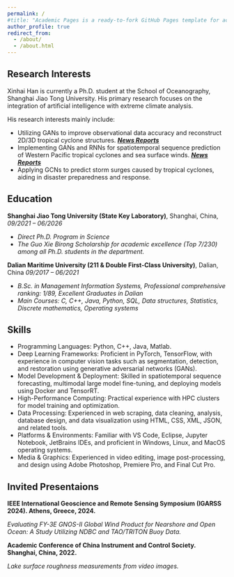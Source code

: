 ```yaml
---
permalink: /
#title: "Academic Pages is a ready-to-fork GitHub Pages template for academic personal websites"
author_profile: true
redirect_from: 
  - /about/
  - /about.html
---
```

## Research Interests

Xinhai Han is currently a Ph.D. student at the School of Oceanography, Shanghai Jiao Tong University. His primary research focuses on the integration of artificial intelligence with extreme climate analysis.

His research interests mainly include:
- Utilizing GANs to improve observational data accuracy and reconstruct 2D/3D tropical cyclone structures.  [***News Reports***](https://soed.sio.org.cn/index_kydt/4722.html)
- Implementing GANs and RNNs for spatiotemporal sequence prediction of Western Pacific tropical cyclones and sea surface winds. [***News Reports*** ](https://www.sml-zhuhai.cn/info/2829.html)
- Applying GCNs to predict storm surges caused by tropical cyclones, aiding in disaster preparedness and response.

## Education ##

**Shanghai Jiao Tong University (State Key Laboratory)**, Shanghai, China, *09/2021 – 06/2026*
- *Direct Ph.D. Program in Science*
- *The Guo Xie Birong Scholarship for academic excellence (Top 7/230) among all Ph.D. students in the department.*

**Dalian Maritime University (211 & Double First-Class University)**, Dalian, China *09/2017 – 06/2021*
- *B.Sc. in Management Information Systems, Professional comprehensive ranking: 1/89, Excellent Graduates in Dalian*
- *Main Courses: C, C++, Java, Python, SQL, Data structures, Statistics, Discrete mathematics, Operating systems*

## Skills ##
- Programming Languages: Python, C++, Java, Matlab.
- Deep Learning Frameworks: Proficient in PyTorch, TensorFlow, with experience in computer vision tasks such as segmentation, detection, and restoration using generative adversarial networks (GANs).
- Model Development \& Deployment: Skilled in spatiotemporal sequence forecasting, multimodal large model fine-tuning, and deploying models using Docker and TensorRT.
- High-Performance Computing: Practical experience with HPC clusters for model training and optimization.
- Data Processing: Experienced in web scraping, data cleaning, analysis, database design, and data visualization using HTML, CSS, XML, JSON, and related tools.
- Platforms \& Environments: Familiar with VS Code, Eclipse, Jupyter Notebook, JetBrains IDEs, and proficient in Windows, Linux, and MacOS operating systems.
- Media \& Graphics: Experienced in video editing, image post-processing, and design using Adobe Photoshop, Premiere Pro, and Final Cut Pro.

## Invited Presentaions ##

**IEEE International Geoscience and Remote Sensing Symposium (IGARSS 2024). Athens, Greece, 2024.**

*Evaluating FY-3E GNOS-II Global Wind Product for Nearshore and Open Ocean: A Study Utilizing NDBC and TAO/TRITON Buoy Data.*

**Academic Conference of China Instrument and Control Society. Shanghai, China, 2022.**

*Lake surface roughness measurements from video images.*
